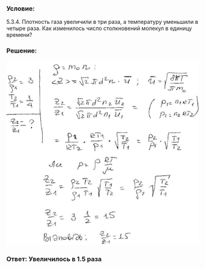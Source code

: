 ###  Условие:

$5.3.4.$ Плотность газа увеличили в три раза, а температуру уменьшили в четыре раза. Как изменилось число столкновений молекул в единицу времени?

###  Решение:

![|640x611, 67%](../../img/5.3.4/sol.jpg)

###  Ответ: Увеличилось в $1.5$ раза